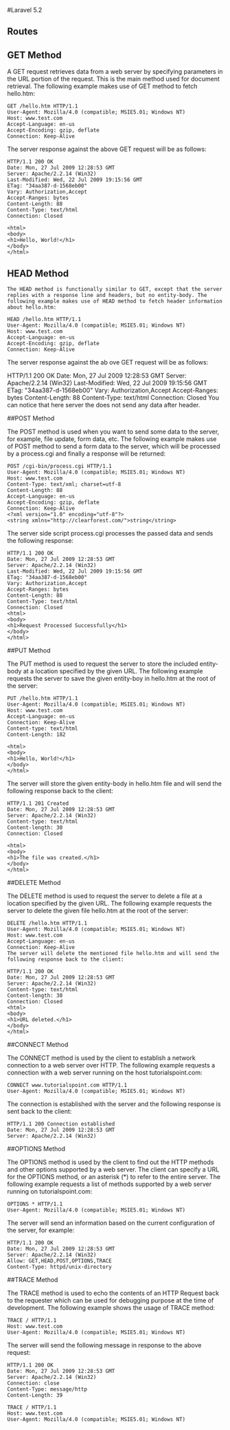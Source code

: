 #Laravel 5.2 


## Routes


## GET Method

A GET request retrieves data from a web server by specifying parameters in the URL portion of the request. 
This is the main method used for document retrieval. The following example makes use of GET method to fetch hello.htm:

 
    GET /hello.htm HTTP/1.1
    User-Agent: Mozilla/4.0 (compatible; MSIE5.01; Windows NT)
    Host: www.test.com
    Accept-Language: en-us
    Accept-Encoding: gzip, deflate
    Connection: Keep-Alive


The server response against the above GET request will be as follows:

	HTTP/1.1 200 OK
	Date: Mon, 27 Jul 2009 12:28:53 GMT
	Server: Apache/2.2.14 (Win32)
	Last-Modified: Wed, 22 Jul 2009 19:15:56 GMT
	ETag: "34aa387-d-1568eb00"
	Vary: Authorization,Accept
	Accept-Ranges: bytes
	Content-Length: 88
	Content-Type: text/html
	Connection: Closed

	<html>
	<body>
	<h1>Hello, World!</h1>
	</body>
	</html>

## HEAD Method
	The HEAD method is functionally similar to GET, except that the server replies with a response line and headers, but no entity-body. The following example makes use of HEAD method to fetch header information about hello.htm:

	HEAD /hello.htm HTTP/1.1
	User-Agent: Mozilla/4.0 (compatible; MSIE5.01; Windows NT)
	Host: www.test.com
	Accept-Language: en-us
	Accept-Encoding: gzip, deflate
	Connection: Keep-Alive

The server response against the ab
ove GET request will be as follows:

HTTP/1.1 200 OK
	Date: Mon, 27 Jul 2009 12:28:53 GMT
	Server: Apache/2.2.14 (Win32)
	Last-Modified: Wed, 22 Jul 2009 19:15:56 GMT
	ETag: "34aa387-d-1568eb00"
	Vary: Authorization,Accept
	Accept-Ranges: bytes
	Content-Length: 88
	Content-Type: text/html
	Connection: Closed
	You can notice that here server the does not send any data after header.

##POST Method

The POST method is used when you want to send some data to the server, for example, file update, form data, etc. The following example makes use of POST method to send a form data to the server, which will be processed by a process.cgi and finally a response will be returned:

	POST /cgi-bin/process.cgi HTTP/1.1
	User-Agent: Mozilla/4.0 (compatible; MSIE5.01; Windows NT)
	Host: www.test.com
	Content-Type: text/xml; charset=utf-8
	Content-Length: 88
	Accept-Language: en-us
	Accept-Encoding: gzip, deflate
	Connection: Keep-Alive
	<?xml version="1.0" encoding="utf-8"?>
	<string xmlns="http://clearforest.com/">string</string>

The server side script process.cgi processes the passed data and sends the following response:

	HTTP/1.1 200 OK
	Date: Mon, 27 Jul 2009 12:28:53 GMT
	Server: Apache/2.2.14 (Win32)
	Last-Modified: Wed, 22 Jul 2009 19:15:56 GMT
	ETag: "34aa387-d-1568eb00"
	Vary: Authorization,Accept
	Accept-Ranges: bytes
	Content-Length: 88
	Content-Type: text/html
	Connection: Closed
	<html>
	<body>
	<h1>Request Processed Successfully</h1>
	</body>
	</html>

##PUT Method

The PUT method is used to request the server to store the included entity-body at a location specified by the given URL. The following example requests the server to save the given entity-boy in hello.htm at the root of the server:

	PUT /hello.htm HTTP/1.1
	User-Agent: Mozilla/4.0 (compatible; MSIE5.01; Windows NT)
	Host: www.test.com
	Accept-Language: en-us
	Connection: Keep-Alive
	Content-type: text/html
	Content-Length: 182
	
	<html>
	<body>
	<h1>Hello, World!</h1>
	</body>
	</html>

The server will store the given entity-body in hello.htm file and will send the following response back to the client:

	HTTP/1.1 201 Created
	Date: Mon, 27 Jul 2009 12:28:53 GMT
	Server: Apache/2.2.14 (Win32)
	Content-type: text/html
	Content-length: 30
	Connection: Closed

	<html>
	<body>
	<h1>The file was created.</h1>
	</body>
	</html>


##DELETE Method

The DELETE method is used to request the server to delete a file at a location specified by the given URL. The following example requests the server to delete the given file hello.htm at the root of the server:

	DELETE /hello.htm HTTP/1.1
	User-Agent: Mozilla/4.0 (compatible; MSIE5.01; Windows NT)
	Host: www.test.com
	Accept-Language: en-us
	Connection: Keep-Alive
	The server will delete the mentioned file hello.htm and will send the following response back to the client:

	HTTP/1.1 200 OK
	Date: Mon, 27 Jul 2009 12:28:53 GMT
	Server: Apache/2.2.14 (Win32)
	Content-type: text/html
	Content-length: 30
	Connection: Closed
	<html>
	<body>
	<h1>URL deleted.</h1>
	</body>
	</html>

##CONNECT Method

The CONNECT method is used by the client to establish a network connection to a web server over HTTP. The following example requests a connection with a web server running on the host tutorialspoint.com:

	CONNECT www.tutorialspoint.com HTTP/1.1
	User-Agent: Mozilla/4.0 (compatible; MSIE5.01; Windows NT)

The connection is established with the server and the following response is sent back to the client:

	HTTP/1.1 200 Connection established
	Date: Mon, 27 Jul 2009 12:28:53 GMT
	Server: Apache/2.2.14 (Win32)


##OPTIONS Method

The OPTIONS method is used by the client to find out the HTTP methods and other options supported by a web server. The client can specify a URL for the OPTIONS method, or an asterisk (*) to refer to the entire server. The following example requests a list of methods supported by a web server running on tutorialspoint.com:

	OPTIONS * HTTP/1.1
	User-Agent: Mozilla/4.0 (compatible; MSIE5.01; Windows NT)

The server will send an information based on the current configuration of the server, for example:

	HTTP/1.1 200 OK
	Date: Mon, 27 Jul 2009 12:28:53 GMT
	Server: Apache/2.2.14 (Win32)
	Allow: GET,HEAD,POST,OPTIONS,TRACE
	Content-Type: httpd/unix-directory


##TRACE Method

The TRACE method is used to echo the contents of an HTTP Request back to the requester which can be used for debugging purpose at the time of development. The following example shows the usage of TRACE method:

	TRACE / HTTP/1.1
	Host: www.test.com
	User-Agent: Mozilla/4.0 (compatible; MSIE5.01; Windows NT)

The server will send the following message in response to the above request:

	HTTP/1.1 200 OK
	Date: Mon, 27 Jul 2009 12:28:53 GMT
	Server: Apache/2.2.14 (Win32)
	Connection: close
	Content-Type: message/http
	Content-Length: 39

	TRACE / HTTP/1.1
	Host: www.test.com
	User-Agent: Mozilla/4.0 (compatible; MSIE5.01; Windows NT)